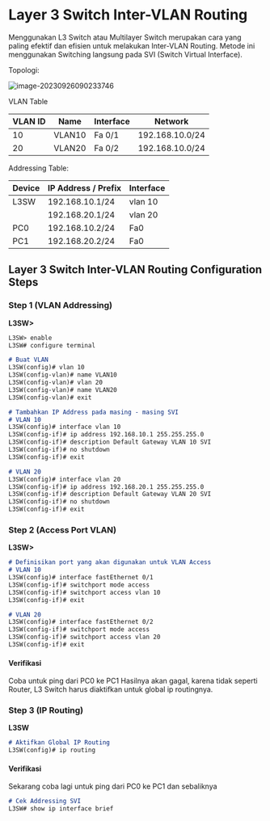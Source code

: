 # Layer 3 Switch Inter-VLAN Routing

Menggunakan L3 Switch atau Multilayer Switch merupakan cara yang paling efektif dan efisien untuk  melakukan Inter-VLAN Routing. Metode ini menggunakan Switching langsung pada SVI (Switch Virtual Interface).

Topologi:

![image-20230926090233746](https://github.com/diotriandika/learn-networking/assets/109568349/c5ea943f-2967-4f00-88b9-868394aca3a8)

VLAN Table

| VLAN ID | Name   | Interface | Network         |
| ------- | ------ | --------- | --------------- |
| 10      | VLAN10 | Fa 0/1    | 192.168.10.0/24 |
| 20      | VLAN20 | Fa 0/2    | 192.168.10.0/24 |

Addressing Table:

| Device | IP Address / Prefix | Interface |
| ------ | ------------------- | --------- |
| L3SW   | 192.168.10.1/24     | vlan 10   |
|        | 192.168.20.1/24     | vlan 20   |
| PC0    | 192.168.10.2/24     | Fa0       |
| PC1    | 192.168.20.2/24     | Fa0       |

## Layer 3 Switch Inter-VLAN Routing Configuration Steps

### Step 1 (VLAN Addressing)

**L3SW>**

```markdown
L3SW> enable
L3SW# configure terminal

# Buat VLAN
L3SW(config)# vlan 10
L3SW(config-vlan)# name VLAN10
L3SW(config-vlan)# vlan 20
L3SW(config-vlan)# name VLAN20
L3SW(config-vlan)# exit

# Tambahkan IP Address pada masing - masing SVI
# VLAN 10
L3SW(config)# interface vlan 10
L3SW(config-if)# ip address 192.168.10.1 255.255.255.0
L3SW(config-if)# description Default Gateway VLAN 10 SVI
L3SW(config-if)# no shutdown
L3SW(config-if)# exit

# VLAN 20
L3SW(config)# interface vlan 20
L3SW(config-if)# ip address 192.168.20.1 255.255.255.0
L3SW(config-if)# description Default Gateway VLAN 20 SVI
L3SW(config-if)# no shutdown
L3SW(config-if)# exit
```

### Step 2 (Access Port VLAN)

**L3SW>**

```markdown
# Definisikan port yang akan digunakan untuk VLAN Access
# VLAN 10
L3SW(config)# interface fastEthernet 0/1
L3SW(config-if)# switchport mode access
L3SW(config-if)# switchport access vlan 10
L3SW(config-if)# exit

# VLAN 20
L3SW(config)# interface fastEthernet 0/2
L3SW(config-if)# switchport mode access
L3SW(config-if)# switchport access vlan 20
L3SW(config-if)# exit
```

#### Verifikasi

Coba untuk ping dari PC0 ke PC1
Hasilnya akan gagal, karena tidak seperti Router, L3 Switch harus diaktifkan untuk global ip routingnya.

### Step 3 (IP Routing)

**L3SW**

```markdown
# Aktifkan Global IP Routing
L3SW(config)# ip routing
```

#### Verifikasi 

Sekarang coba lagi untuk ping dari PC0 ke PC1 dan sebaliknya

```markdown
# Cek Addressing SVI
L3SW# show ip interface brief
```

